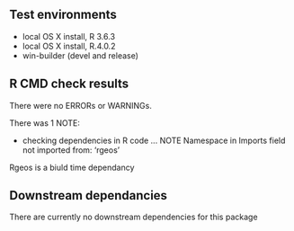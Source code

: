## Test environments
* local OS X install, R 3.6.3
* local OS X install, R.4.0.2
* win-builder (devel and release)

## R CMD check results
There were no ERRORs or WARNINGs. 

There was 1 NOTE:

* checking dependencies in R code ... NOTE
Namespace in Imports field not imported from: ‘rgeos’

Rgeos is a biuld time dependancy

## Downstream dependancies

There are currently no downstream dependencies for this package

